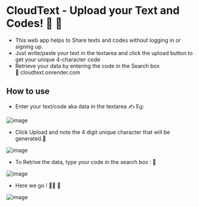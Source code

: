 # CloudText - Upload your Text and Codes! 🚀 🚀 
 + This web app helps to Share texts and codes without logging in or signing up.
 + Just write/paste your text in the textarea and click the upload button to get your unique 4-character code
 + Retrieve your data by entering the code in the Search box <br>
🔗 cloudtext.onrender.com 
## How to use
 + Enter your text/code aka data in the textarea :writing_hand:
   Eg: 
   
![image](https://github.com/Debanjan29/CloudText/assets/97180277/be81c981-530a-487b-8ae9-e832280defda)

 + Click Upload and note the 4 digit unique character that will be generated.:bookmark:

 ![image](https://github.com/Debanjan29/CloudText/assets/97180277/2c7e211d-24a2-4ae0-8164-53d3efe4e7dc)

 + To Retrive the data, type your code in the search box : 🔎

 ![image](https://github.com/Debanjan29/CloudText/assets/97180277/22a4c0ee-ad25-4976-9e4c-8d7eec4d0bfe)

 + Here we go ! 🚀🚀 🚀 

 ![image](https://github.com/Debanjan29/CloudText/assets/97180277/0788cbc9-ce13-4d49-ae62-1e254f74a3d1)
